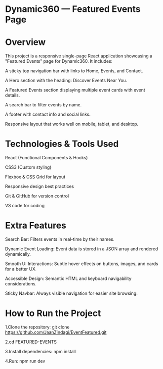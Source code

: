 # Dynamic360 — Featured Events Page

# Overview
This project is a responsive single-page React application showcasing a "Featured Events" page for Dynamic360. It includes:

A sticky top navigation bar with links to Home, Events, and Contact.

A Hero section with the heading: Discover Events Near You.

A Featured Events section displaying multiple event cards with event details.

A search bar to filter events by name.

A footer with contact info and social links.

Responsive layout that works well on mobile, tablet, and desktop.

# Technologies & Tools Used
React (Functional Components & Hooks)

CSS3 (Custom styling)

Flexbox & CSS Grid for layout

Responsive design best practices

Git & GitHub for version control

VS code for coding

# Extra Features
Search Bar: Filters events in real-time by their names.

Dynamic Event Loading: Event data is stored in a JSON array and rendered dynamically.

Smooth UI Interactions: Subtle hover effects on buttons, images, and cards for a better UX.

Accessible Design: Semantic HTML and keyboard navigability considerations.

Sticky Navbar: Always visible navigation for easier site browsing.

# How to Run the Project
1.Clone the repository: git clone https://github.com/JaanZindagi/EventFeatured.git 

2.cd FEATURED-EVENTS

3.Install dependencies: npm install 

4.Run: npm run dev
